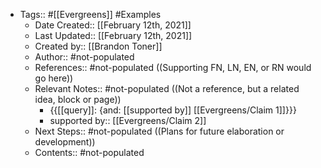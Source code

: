- Tags:: #[[Evergreens]] #Examples
    - Date Created:: [[February 12th, 2021]]
    - Last Updated:: [[February 12th, 2021]]
    - Created by:: [[Brandon Toner]]
    - Author:: #not-populated
    - References:: #not-populated ((Supporting FN, LN, EN, or RN would go here))
    - Relevant Notes:: #not-populated ((Not a reference, but a related idea, block or page))
        - {{[[query]]: {and: [[supported by]] [[Evergreens/Claim 1]]}}}
        - supported by:: [[Evergreens/Claim 2]]
    - Next Steps:: #not-populated ((Plans for future elaboration or development))
    - Contents:: #not-populated

